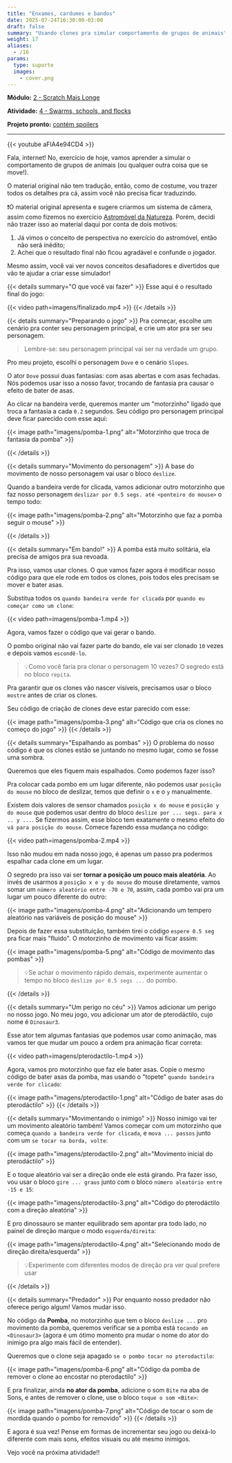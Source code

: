 ```yaml
---
title: "Enxames, cardumes e bandos"
date: 2025-07-24T16:30:00-03:00
draft: false
summary: "Usando clones pra simular comportamento de grupos de animais"
weight: 17
aliases:
  - /16
params:
  type: suporte
  images:
    - cover.png
---
```


**Módulo:** [2 - Scratch Mais Longe](https://projects.raspberrypi.org/en/pathways/further-scratch)

**Atividade:** [4 - Swarms, schools, and flocks](https://projects.raspberrypi.org/en/projects/swarms-schools-flocks/)

**Projeto pronto:** [contém spoilers](https://scratch.mit.edu/projects/1202790019/)

---

{{< youtube aFlA4e94CD4 >}}

Fala, internet! No, exercício de hoje, vamos aprender a simular o comportamento de grupos de animais (ou qualquer outra coisa que se move!).

O material original não tem tradução, então, como de costume, vou trazer todos os detalhes pra cá, assim você não precisa ficar traduzindo.

❗O material original apresenta e sugere criarmos um sistema de câmera, assim como fizemos no exercício [Astromóvel da Natureza](/atividades/astromovel-da-natureza/). Porém, decidi não trazer isso ao material daqui por conta de dois motivos:

1. Já vimos o conceito de perspectiva no exercício do astromóvel, então não será inédito;
2. Achei que o resultado final não ficou agradável e confunde o jogador.

Mesmo assim, você vai ver novos conceitos desafiadores e divertidos que vão te ajudar a criar esse simulador!

{{< details summary="O que você vai fazer" >}}
Esse aqui é o resultado final do jogo:

{{< video path=imagens/finalizado.mp4 >}}
{{< /details >}}

{{< details summary="Preparando o jogo" >}}
Pra começar, escolhe um cenário pra conter seu personagem principal, e crie um ator pra ser seu personagem.

> Lembre-se: seu personagem principal vai ser na verdade um grupo.

Pro meu projeto, escolhi o personagem `Dove` e o cenário `Slopes`.

O ator `Dove` possui duas fantasias: com asas abertas e com asas fechadas. Nós podemos usar isso a nosso favor, trocando de fantasia pra causar o efeito de bater de asas.

Ao clicar na bandeira verde, queremos manter um "motorzinho" ligado que troca a fantasia a cada `0.2` segundos. Seu código pro personagem principal deve ficar parecido com esse aqui:

{{< image path="imagens/pomba-1.png" alt="Motorzinho que troca de fantasia da pomba" >}}

{{< /details >}}

{{< details summary="Movimento do personagem" >}}
A base do movimento de nosso personagem vai usar o bloco `deslize`.

Quando a bandeira verde for clicada, vamos adicionar outro motorzinho que faz nosso personagem `deslizar por 0.5 segs. até <ponteiro do mouse>` o tempo todo:

{{< image path="imagens/pomba-2.png" alt="Motorzinho que faz a pomba seguir o mouse" >}}

{{< /details >}}

{{< details summary="Em bando!" >}}
A pomba está muito solitária, ela precisa de amigos pra sua revoada.

Pra isso, vamos usar clones. O que vamos fazer agora é modificar nosso código para que ele rode em todos os clones, pois todos eles precisam se mover e bater asas.

Substitua todos os `quando bandeira verde for clicada` por `quando eu começar como um clone`:

{{< video path=imagens/pomba-1.mp4 >}}

Agora, vamos fazer o código que vai gerar o bando.

O pombo original não vai fazer parte do bando, ele vai ser clonado `10` vezes e depois vamos `escondê-lo`.

> 💡Como você faria pra clonar o personagem 10 vezes? O segredo está no bloco `repita`.

Pra garantir que os clones vão nascer visíveis, precisamos usar o bloco `mostre` antes de criar os clones.

Seu código de criação de clones deve estar parecido com esse:

{{< image path="imagens/pomba-3.png" alt="Código que cria os clones no começo do jogo" >}}
{{< /details >}}

{{< details summary="Espalhando as pombas" >}}
O problema do nosso código é que os clones estão se juntando no mesmo lugar, como se fosse uma sombra.

Queremos que eles fiquem mais espalhados. Como podemos fazer isso?

Pra colocar cada pombo em um lugar diferente, não podemos usar `posição do mouse` no bloco de deslizar, temos que definir o `x` e o `y` manualmente.

Existem dois valores de sensor chamados `posição x do mouse` e `posição y do mouse` que podemos usar dentro do bloco `deslize por ... segs. para x .. y ...`. Se fizermos assim, esse bloco tem exatamente o mesmo efeito do `vá para posição do mouse`. Comece fazendo essa mudança no código:

{{< video path=imagens/pomba-2.mp4 >}}

Isso não mudou em nada nosso jogo, é apenas um passo pra podermos espalhar cada clone em um lugar.

O segredo pra isso vai ser **tornar a posição um pouco mais aleatória**. Ao invés de usarmos a `posição x e y do mouse` do mouse diretamente, vamos somar um `número aleatório entre -70 e 70`, assim, cada pombo vai pra um lugar um pouco diferente do outro:

{{< image path="imagens/pomba-4.png" alt="Adicionando um tempero aleatório nas variáveis de posição do mouse" >}}

Depois de fazer essa substituição, também tirei o código `espere 0.5 seg` pra ficar mais "fluido". O motorzinho de movimento vai ficar assim:

{{< image path="imagens/pomba-5.png" alt="Código de movimento das pombas" >}}

> 💡Se achar o movimento rápido demais, experimente aumentar o tempo no bloco `deslize por 0.5 segs ...` do pombo.

{{< /details >}}

{{< details summary="Um perigo no céu" >}}
Vamos adicionar um perigo no nosso jogo. No meu jogo, vou adicionar um ator de pterodáctilo, cujo nome é `Dinosaur3`.

Esse ator tem algumas fantasias que podemos usar como animação, mas vamos ter que mudar um pouco a ordem pra animação ficar correta:

{{< video path=imagens/pterodactilo-1.mp4 >}}

Agora, vamos pro motorzinho que faz ele bater asas. Copie o mesmo código de bater asas da pomba, mas usando o "topete" `quando bandeira verde for clicado`:

{{< image path="imagens/pterodactilo-1.png" alt="Código de bater asas do pterodáctilo" >}}
{{< /details >}}

{{< details summary="Movimentando o inimigo" >}}
Nosso inimigo vai ter um movimento aleatório também! Vamos começar com um motorzinho que começa `quando a bandeira verde for clicada`, e `mova ... passos` junto com um `se tocar na borda, volte`:

{{< image path="imagens/pterodactilo-2.png" alt="Movimento inicial do pterodáctilo" >}}

E o toque aleatório vai ser a direção onde ele está girando. Pra fazer isso, vou usar o bloco `gire ... graus` junto com o bloco `número aleatório entre -15 e 15`:

{{< image path="imagens/pterodactilo-3.png" alt="Código do pterodáctilo com a direção aleatória" >}}

E pro dinossauro se manter equilibrado sem apontar pra todo lado, no painel de direção marque o modo `esquerda/direita`:

{{< image path="imagens/pterodactilo-4.png" alt="Selecionando modo de direção direita/esquerda" >}}

> 💡Experimente com diferentes modos de direção pra ver qual prefere usar

{{< /details >}}

{{< details summary="Predador" >}}
Por enquanto nosso predador não oferece perigo algum! Vamos mudar isso.

No código da **Pomba**, no motorzinho que tem o bloco `deslize ...` pro movimento da pomba, queremos verificar se a pomba está `tocando em <Dinosaur3>` (agora é um ótimo momento pra mudar o nome do ator do inimigo pra algo mais fácil de entender).

Queremos que o clone seja apagado `se o pombo tocar no pterodactilo`:

{{< image path="imagens/pomba-6.png" alt="Código da pomba de remover o clone ao encostar no pterodactilo" >}}

E pra finalizar, ainda **no ator da pomba**, adicione o som `Bite` na aba de Sons, e antes de remover o clone, use o bloco `toque o som <Bite>`:

{{< image path="imagens/pomba-7.png" alt="Código de tocar o som de mordida quando o pombo for removido" >}}
{{< /details >}}

E agora é sua vez! Pense em formas de incrementar seu jogo ou deixá-lo diferente com mais sons, efeitos visuais ou até mesmo inimigos.

Vejo você na próxima atividade!!
